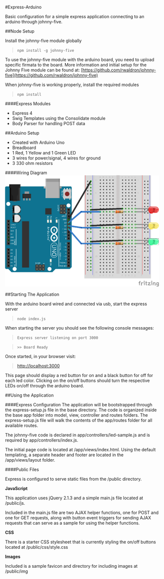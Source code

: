 #Express-Arduino

Basic configuration for a simple express application connecting to an arduino through johnny-five. 

##Node Setup

Install the johnny-five module globally

> `npm install -g johnny-five`

To use the johnny-five module with the arduino board, you need to upload specific firmata to the board. More information and initial setup for the Johnny Five module can be found at:
[https://github.com/rwaldron/johnny-five](https://github.com/rwaldron/johnny-five)

When johnny-five is working properly, install the required modules

> `npm install`

####Express Modules

* Express 4
* Swig Templates using the Consolidate module
* Body Parser for handling POST data

##Arduino Setup

* Created with Arduino Uno
* Breadboard
* 1 Red, 1 Yellow and 1 Green LED
* 3 wires for power/signal, 4 wires for ground
* 3 330 ohm resistors

####Wiring Diagram
![Simple LED Diagram](./arduino/simple-led-setup.png)

##Starting The Application

With the arduino board wired and connected via usb, start the express server

> `node index.js`

When starting the server you should see the following console messages:

> `Express server listening on port 3000`

> `>> Board Ready`

Once started, in your browser visit:

> [http://localhost:3000](http://localhost:3000)

This page should display a red button for on and a black button for off for each led color. Clicking on the on/off buttons should turn the respective LEDs on/off through the arduino board. 

##Using the Application

####Express Configuration
The application will be bootstrapped through the express-setup.js file in the base directory. The code is organized inside the base app folder into model, view, controller and routes folders. The express-setup.js file will walk the contents of the app/routes folder for all available routes.

The johnny-five code is declared in app/controllers/led-sample.js and is required by  app/controllers/index.js.

The initial page code is located at /app/views/index.html. Using the default templating, a separate header and footer are located in the /app/views/layout folder. 

####Public Files

Express is configured to serve static files from the /public directory.

**JavaScript**

This application uses jQuery 2.1.3 and a simple main.js file located at /public/js.

Included in the main.js file are two AJAX helper functions, one for POST and one for GET requests, along with button event triggers for sending AJAX requests that can serve as a sample for using the helper functions. 

**CSS**

There is a starter CSS stylesheet that is currently styling the on/off buttons located at /public/css/style.css

**Images**

Included is a sample favicon and directory for including images at /public/img
